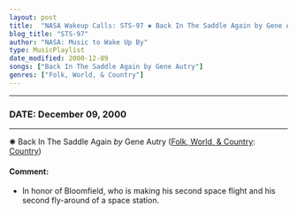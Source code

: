 ```yaml
---
layout: post
title:  "NASA Wakeup Calls: STS-97 ✺ Back In The Saddle Again by Gene Autry ✧ December 09, 2000"
blog_title: "STS-97"
author: "NASA: Music to Wake Up By"
type: MusicPlaylist
date_modified: 2000-12-09
songs: ["Back In The Saddle Again by Gene Autry"]
genres: ["Folk, World, & Country"]
---
```


----
### DATE: December 09, 2000
----
✺ Back In The Saddle Again *by* Gene Autry ([Folk, World, & Country](https://www.discogs.com/genre/Folk%2C%20World%2C%20%26%20Country): [Country](https://www.discogs.com/style/Country)) <a target="blank_" href="https://www.discogs.com/Gene-Autry-Back-In-The-Saddle-Again/release/10055137">
    <i class="fas fa-compact-disc"
       title="Discogs entry for this song"
       alt="Discogs entry for this song"
       style="font-size: 1.1em;"></i></a>
    

#### Comment:
* In honor of Bloomfield, who is making his second space flight and his second fly-around of a space station.



<br/>
<center>
	<a target="_blank"
	   href="https://twitter.com/intent/tweet?hashtags=Space,NASA,Playlist,NASAWakeupCalls,SpaceProgram&text=🚀 {{ page.author}}, '{{ page.songs.first }}' {{ page.title }}, {{ page.date | date: '%B %d, %Y' }}, {{ site.url }}{{ page.url }}&via=nasawakeupcalls"><i class="fab fa-twitter" title="Tweet this page" alt="Tweet this page" style="font-size: 1.3em;"></i></a>
	&nbsp; 	<i class="fas fa-user-astronaut" style="font-size: 1.5em;"></i> &nbsp;
    <a id="custom_amazon_link"
       type="amzn" search="#"
       category="popular music">
    <i class="fab fa-amazon" style="font-size: 1.3em;"></i></a>
</center>

<!-- Randomly resolve an individual entry from a song array -->
<script src="/assets/javascript/seedrandom.min.js"></script>
<script>
  var wake_me_up = ["Back In The Saddle Again by Gene Autry"];
  var prng = new Math.seedrandom();
  function randomSong() {
    song = wake_me_up[Math.floor(Math.random() * wake_me_up.length)];
    var amazon_link = document.getElementById("custom_amazon_link");
    amazon_link.setAttribute("search", song);
  }
  window.onload = randomSong();
</script>

